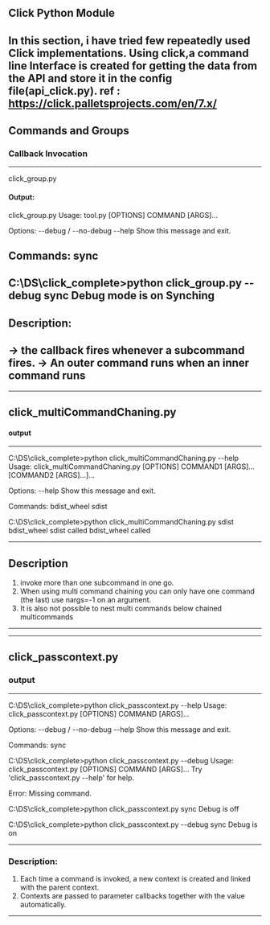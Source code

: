 ## Click Python Module
In this section, i have tried few repeatedly used Click implementations.
Using click,a command line Interface is created for getting the data from the API and store it in the config file(api_click.py).
ref : https://click.palletsprojects.com/en/7.x/
------------------------------------------------------------------------
## Commands and Groups
### Callback Invocation
------------------------------------------------------------------------
click_group.py 
#### Output:

click_group.py
Usage: tool.py [OPTIONS] COMMAND [ARGS]...

Options:
  --debug / --no-debug
  --help                Show this message and exit.

Commands:
  sync
------------------------------------------------------------------------
C:\DS\click_complete>python click_group.py --debug sync
Debug mode is on
Synching
------------------------------------------------------------------------
## Description:
->  the callback fires whenever a subcommand fires.
->  An outer command runs when an inner command runs
------------------------------------------------------------------------
------------------------------------------------------------------------

## click_multiCommandChaning.py 
#### output

------------------------------------------------------------------------

C:\DS\click_complete>python click_multiCommandChaning.py --help
Usage: click_multiCommandChaning.py [OPTIONS] COMMAND1 [ARGS]... [COMMAND2
                                    [ARGS]...]...

Options:
  --help  Show this message and exit.

Commands:
  bdist_wheel
  sdist

C:\DS\click_complete>python click_multiCommandChaning.py sdist bdist_wheel
sdist called
bdist_wheel called

------------------------------------------------------------------------
## Description
1. invoke more than one subcommand in one go.
2. When using multi command chaining you can only have one command (the last) use nargs=-1 on an argument. 
3. It is also not possible to nest multi commands below chained multicommands

------------------------------------------------------------------------
------------------------------------------------------------------------

## click_passcontext.py
### output
------------------------------------------------------------------------
C:\DS\click_complete>python click_passcontext.py --help
Usage: click_passcontext.py [OPTIONS] COMMAND [ARGS]...

Options:
  --debug / --no-debug
  --help                Show this message and exit.

Commands:
  sync

C:\DS\click_complete>python click_passcontext.py --debug
Usage: click_passcontext.py [OPTIONS] COMMAND [ARGS]...
Try 'click_passcontext.py --help' for help.

Error: Missing command.

C:\DS\click_complete>python click_passcontext.py sync
Debug is off

C:\DS\click_complete>python click_passcontext.py --debug sync
Debug is on

------------------------------------------------------------------------
### Description:
1. Each time a command is invoked, a new context is created and linked with the parent context.
2. Contexts are passed to parameter callbacks together with the value automatically.

------------------------------------------------------------------------













